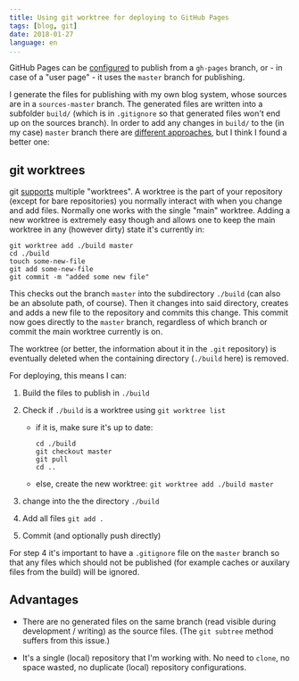 ```yaml
---
title: Using git worktree for deploying to GitHub Pages
tags: [blog, git]
date: 2018-01-27
language: en
...
```


GitHub Pages can be [configured][conf-src-gh-pages] to publish from a
`gh-pages` branch, or - in case of a "user page" - it uses the
`master` branch for publishing.

I generate the files for publishing with my own blog system, whose
sources are in a `sources-master` branch.  The generated files are
written into a subfolder `build/` (which is in `.gitignore` so that
generated files won't end up on the sources branch).  In order to add
any changes in `build/` to the (in my case) `master` branch there are
[different approaches][prev-approaches], but I think I found a better
one:

## git worktrees

git [supports][worktree-man] multiple "worktrees".  A worktree is the
part of your repository (except for bare repositories) you normally
interact with when you change and add files.  Normally one works with
the single "main" worktree.  Adding a new worktree is extremely easy
though and allows one to keep the main worktree in any (however dirty)
state it's currently in:

```shell
git worktree add ./build master
cd ./build
touch some-new-file
git add some-new-file
git commit -m "added some new file"
```

This checks out the branch `master` into the subdirectory `./build`
(can also be an absolute path, of course).  Then it changes into said
directory, creates and adds a new file to the repository and commits
this change.  This commit now goes directly to the `master` branch,
regardless of which branch or commit the main worktree currently is
on.

The worktree (or better, the information about it in the `.git`
repository) is eventually deleted when the containing directory
(`./build` here) is removed.

For deploying, this means I can:

 1. Build the files to publish in `./build`
 2. Check if `./build` is a worktree using `git worktree list`
    - if it is, make sure it's up to date:

        ```shell
        cd ./build
        git checkout master
        git pull
        cd ..
        ```

     - else, create the new worktree:
       `git worktree add ./build master`

 3. change into the the directory `./build`
 4. Add all files `git add .`
 5. Commit (and optionally push directly)

For step 4 it's important to have a `.gitignore` file on the `master`
branch so that any files which should not be published (for example
caches or auxilary files from the build) will be ignored.

## Advantages

 - There are no generated files on the same branch (read visible
   during development / writing) as the source files.  (The
   `git subtree` method suffers from this issue.)
   
 - It's a single (local) repository that I'm working with.  No need to
   `clone`, no space wasted, no duplicate (local) repository configurations.


[conf-src-gh-pages]: https://help.github.com/articles/configuring-a-publishing-source-for-github-pages/
[prev-approaches]: https://gist.github.com/cobyism/4730490
[worktree-man]: https://git-scm.com/docs/git-worktree
